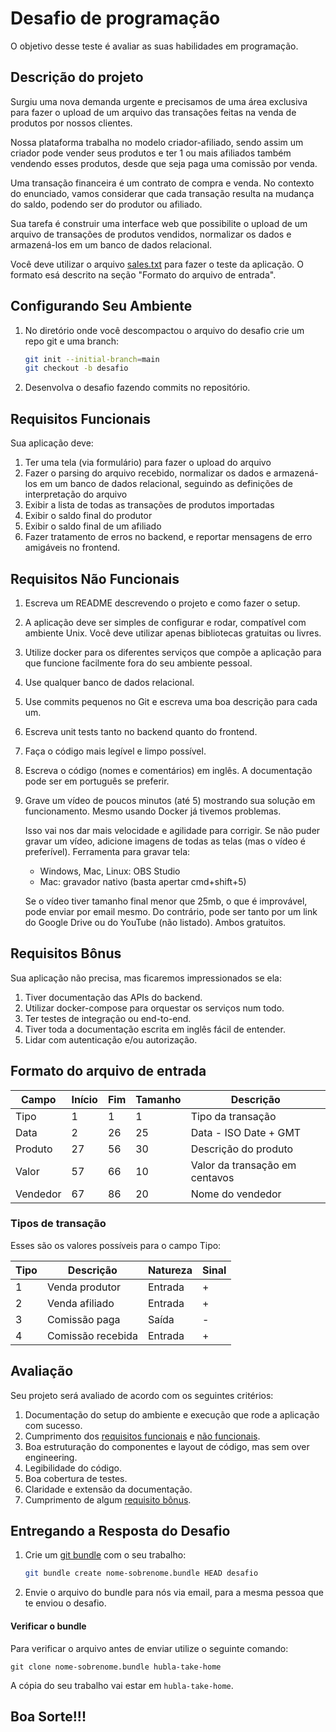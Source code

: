 # Desafio de programação

O objetivo desse teste é avaliar as suas habilidades em programação.

## Descrição do projeto

Surgiu uma nova demanda urgente e precisamos de uma área exclusiva para fazer o
upload de um arquivo das transações feitas na venda de produtos por nossos
clientes.

Nossa plataforma trabalha no modelo criador-afiliado, sendo assim um criador
pode vender seus produtos e ter 1 ou mais afiliados também vendendo esses
produtos, desde que seja paga uma comissão por venda.

Uma transação financeira é um contrato de compra e venda. No contexto do
enunciado, vamos considerar que cada transação resulta na mudança do saldo,
podendo ser do produtor ou afiliado.

Sua tarefa é construir uma interface web que possibilite o upload de um arquivo
de transações de produtos vendidos, normalizar os dados e armazená-los em um
banco de dados relacional.

Você deve utilizar o arquivo [sales.txt](sales.txt) para fazer o teste da
aplicação. O formato esá descrito na seção "Formato do arquivo de entrada".

## Configurando Seu Ambiente

1. No diretório onde você descompactou o arquivo do desafio crie um repo git e
   uma branch:
   ```bash
   git init --initial-branch=main
   git checkout -b desafio
   ```
2. Desenvolva o desafio fazendo commits no repositório.

## Requisitos Funcionais

Sua aplicação deve:

1. Ter uma tela (via formulário) para fazer o upload do arquivo
2. Fazer o parsing do arquivo recebido, normalizar os dados e armazená-los em um
   banco de dados relacional, seguindo as definições de interpretação do arquivo
3. Exibir a lista de todas as transações de produtos importadas
4. Exibir o saldo final do produtor
5. Exibir o saldo final de um afiliado
6. Fazer tratamento de erros no backend, e reportar mensagens de erro amigáveis
   no frontend.

## Requisitos Não Funcionais

1. Escreva um README descrevendo o projeto e como fazer o setup.
1. A aplicação deve ser simples de configurar e rodar, compatível com ambiente
   Unix. Você deve utilizar apenas bibliotecas gratuitas ou livres.
1. Utilize docker para os diferentes serviços que compõe a aplicação para que
   funcione facilmente fora do seu ambiente pessoal.
1. Use qualquer banco de dados relacional.
1. Use commits pequenos no Git e escreva uma boa descrição para cada um.
1. Escreva unit tests tanto no backend quanto do frontend.
1. Faça o código mais legível e limpo possível.
1. Escreva o código (nomes e comentários) em inglês. A documentação pode ser em
   português se preferir.
1. Grave um vídeo de poucos minutos (até 5) mostrando sua solução em
   funcionamento. Mesmo usando Docker já tivemos problemas.

   Isso vai nos dar mais velocidade e agilidade para corrigir. Se não puder
   gravar um vídeo, adicione imagens de todas as telas (mas o vídeo é
   preferível). Ferramenta para gravar tela:

   - Windows, Mac, Linux: OBS Studio
   - Mac: gravador nativo (basta apertar cmd+shift+5)

   Se o vídeo tiver tamanho final menor que 25mb, o que é improvável, pode
   enviar por email mesmo. Do contrário, pode ser tanto por um link do Google
   Drive ou do YouTube (não listado). Ambos gratuitos.

## Requisitos Bônus

Sua aplicação não precisa, mas ficaremos impressionados se ela:

1. Tiver documentação das APIs do backend.
2. Utilizar docker-compose para orquestar os serviços num todo.
3. Ter testes de integração ou end-to-end.
4. Tiver toda a documentação escrita em inglês fácil de entender.
5. Lidar com autenticação e/ou autorização.

## Formato do arquivo de entrada

| Campo    | Início | Fim | Tamanho | Descrição                      |
| -------- | ------ | --- | ------- | ------------------------------ |
| Tipo     | 1      | 1   | 1       | Tipo da transação              |
| Data     | 2      | 26  | 25      | Data - ISO Date + GMT          |
| Produto  | 27     | 56  | 30      | Descrição do produto           |
| Valor    | 57     | 66  | 10      | Valor da transação em centavos |
| Vendedor | 67     | 86  | 20      | Nome do vendedor               |

### Tipos de transação

Esses são os valores possíveis para o campo Tipo:

| Tipo | Descrição         | Natureza | Sinal |
| ---- | ----------------- | -------- | ----- |
| 1    | Venda produtor    | Entrada  | +     |
| 2    | Venda afiliado    | Entrada  | +     |
| 3    | Comissão paga     | Saída    | -     | // sainda de valor
| 4    | Comissão recebida | Entrada  | +     |

## Avaliação

Seu projeto será avaliado de acordo com os seguintes critérios:

1. Documentação do setup do ambiente e execução que rode a aplicação com
   sucesso.
2. Cumprimento dos [requisitos funcionais](#Requisitos-Funcionais) e
   [não funcionais](#Requisitos-Nao-Funcionais).
3. Boa estruturação do componentes e layout de código, mas sem over engineering.
4. Legibilidade do código.
5. Boa cobertura de testes.
6. Claridade e extensão da documentação.
7. Cumprimento de algum [requisito bônus](#Requisitos-Bonus).

## Entregando a Resposta do Desafio

1. Crie um [git bundle](https://git-scm.com/docs/git-bundle) com o seu trabalho:
   ```bash
   git bundle create nome-sobrenome.bundle HEAD desafio
   ```
2. Envie o arquivo do bundle para nós via email, para a mesma pessoa que te
   enviou o desafio.

#### Verificar o bundle

Para verificar o arquivo antes de enviar utilize o seguinte comando:

```
git clone nome-sobrenome.bundle hubla-take-home
```

A cópia do seu trabalho vai estar em `hubla-take-home`.

## Boa Sorte!!!
